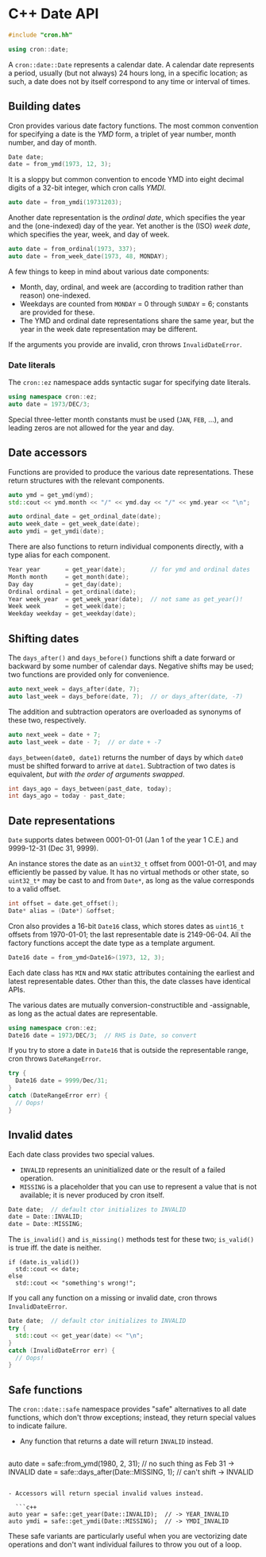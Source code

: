# C++ Date API

```c++
#include "cron.hh"

using cron::date;
```

A `cron::date::Date` represents a calendar date.  A calendar date represents a period, usually (but not always) 24 hours long, in a specific location; as such, a date does not by itself correspond to any time or interval of times.

## Building dates

Cron provides various date factory functions. The most common convention for specifying a date is the _YMD_ form, a triplet of year number, month number, and day of month.  

```c++
Date date;
date = from_ymd(1973, 12, 3);
```

It is a sloppy but common convention to encode YMD into eight decimal digits of a 32-bit integer, which cron calls _YMDI_.

```c++
auto date = from_ymdi(19731203);
```

Another date representation is the _ordinal date_, which specifies the year and the (one-indexed) day of the year.  Yet another is the (ISO) _week date_, which specifies the year, week, and day of week.  

```c++
auto date = from_ordinal(1973, 337);
auto date = from_week_date(1973, 48, MONDAY);
```

A few things to keep in mind about various date components:

- Month, day, ordinal, and week are (according to tradition rather than reason) one-indexed.
- Weekdays are counted from `MONDAY` = 0 through `SUNDAY` = 6; constants are provided for these.
- The YMD and ordinal date representations share the same year, but the year in the week date representation may be different.

If the arguments you provide are invalid, cron throws `InvalidDateError`.


### Date literals

The `cron::ez` namespace adds syntactic sugar for specifying date literals.

```c++
using namespace cron::ez;
auto date = 1973/DEC/3;
```

Special three-letter month constants must be used (`JAN`, `FEB`, ...), and leading zeros are not allowed for the year and day.  

## Date accessors

Functions are provided to produce the various date representations.  These return structures with the relevant components.

```c++
auto ymd = get_ymd(ymd);
std::cout << ymd.month << "/" << ymd.day << "/" << ymd.year << "\n";

auto ordinal_date = get_ordinal_date(date);
auto week_date = get_week_date(date);
auto ymdi = get_ymdi(date);
```

There are also functions to return individual components directly, with a type alias for each component.

```c++
Year year       = get_year(date);       // for ymd and ordinal dates 
Month month     = get_month(date);
Day day         = get_day(date);
Ordinal ordinal = get_ordinal(date);
Year week_year  = get_week_year(date);  // not same as get_year()!
Week week       = get_week(date);
Weekday weekday = get_weekday(date);
```


## Shifting dates

The `days_after()` and `days_before()` functions shift a date forward or backward by some number of calendar days.  Negative shifts may be used; two functions are provided only for convenience.

```c++
auto next_week = days_after(date, 7);
auto last_week = days_before(date, 7);  // or days_after(date, -7)
```

The addition and subtraction operators are overloaded as synonyms of these two, respectively.

```c++
auto next_week = date + 7;
auto last_week = date - 7;  // or date + -7
```

`days_between(date0, date1)` returns the number of days by which `date0` must be shifted forward to arrive at `date1`.  Subtraction of two dates is equivalent, _but with the order of arguments swapped_.

```c++
int days_ago = days_between(past_date, today);
int days_ago = today - past_date;
```


## Date representations

`Date` supports dates between 0001-01-01 (Jan 1 of the year 1 C.E.) and 9999-12-31 (Dec 31, 9999).  

An instance stores the date as an `uint32_t` offset from 0001-01-01, and may efficiently be passed by value.  It has no virtual methods or other state, so `uint32_t*` may be cast to and from `Date*`, as long as the value corresponds to a valid offset.

```c++
int offset = date.get_offset();
Date* alias = (Date*) &offset;
```

Cron also provides a 16-bit `Date16` class, which stores dates as `uint16_t` offsets from 1970-01-01; the last representable date is 2149-06-04.  All the factory functions accept the date type as a template argument.

```c++
Date16 date = from_ymd<Date16>(1973, 12, 3);
```

Each date class has `MIN` and `MAX` static attributes containing the earliest and latest representable dates.  Other than this, the date classes have identical APIs.

The various dates are mutually conversion-constructible and -assignable, as long as the actual dates are representable.

```c++
using namespace cron::ez;
Date16 date = 1973/DEC/3;  // RHS is Date, so convert
```

If you try to store a date in `Date16` that is outside the representable range, cron throws `DateRangeError`.

```c++
try {
  Date16 date = 9999/Dec/31;
}
catch (DateRangeError err) {
  // Oops!
}
```


## Invalid dates

Each date class provides two special values.

- `INVALID` represents an uninitialized date or the result of a failed operation.
- `MISSING` is a placeholder that you can use to represent a value that is not available; it is never produced by cron itself.


```c++
Date date;  // default ctor initializes to INVALID
date = Date::INVALID;
date = Date::MISSING;
```

The `is_invalid()` and `is_missing()` methods test for these two; `is_valid()` is true iff. the date is neither.

```
if (date.is_valid())
  std::cout << date;
else
  std::cout << "something's wrong!";
```

If you call any function on a missing or invalid date, cron throws `InvalidDateError`.

```c++
Date date;  // default ctor initializes to INVALID
try {
  std::cout << get_year(date) << "\n";
}
catch (InvalidDateError err) {
  // Oops!
}
```


## Safe functions

The `cron::date::safe` namespace provides "safe" alternatives to all date functions, which don't throw exceptions; instead, they return special values to indicate failure.

- Any function that returns a date will return `INVALID` instead.

  ```c++
auto date = safe::from_ymd(1980, 2, 31);    // no such thing as Feb 31 -> INVALID
date = safe::days_after(Date::MISSING, 1);  // can't shift -> INVALID
```

- Accessors will return special invalid values instead.

  ```c++
auto year = safe::get_year(Date::INVALID);  // -> YEAR_INVALID
auto ymdi = safe::get_ymdi(Date::MISSING);  // -> YMDI_INVALID
```

These safe variants are particularly useful when you are vectorizing date operations and don't want individual failures to throw you out of a loop.

